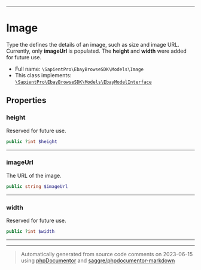 ***

# Image

Type the defines the details of an image, such as size and image URL. Currently,  only <b> imageUrl</b> is  populated. The <b> height</b> and <b> width</b> were added for future use.



* Full name: `\SapientPro\EbayBrowseSDK\Models\Image`
* This class implements:
[`\SapientPro\EbayBrowseSDK\Models\EbayModelInterface`](./EbayModelInterface.md)



## Properties


### height

Reserved for future use.

```php
public ?int $height
```






***

### imageUrl

The URL of the image.

```php
public string $imageUrl
```






***

### width

Reserved for future use.

```php
public ?int $width
```






***



***
> Automatically generated from source code comments on 2023-06-15 using [phpDocumentor](http://www.phpdoc.org/) and [saggre/phpdocumentor-markdown](https://github.com/Saggre/phpDocumentor-markdown)
